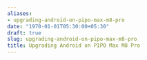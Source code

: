 ```yaml
---
aliases:
- upgrading-android-on-pipo-max-m8-pro
date: "1970-01-01T05:30:00+05:30"
draft: true
slug: upgrading-android-on-pipo-max-m8-pro
title: Upgrading Android on PIPO Max M8 Pro
---
```

